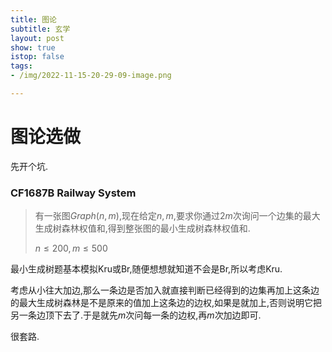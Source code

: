 ```yaml
---
title: 图论
subtitle: 玄学
layout: post
show: true
istop: false
tags: 
- /img/2022-11-15-20-29-09-image.png

---
```


# 图论选做

先开个坑.

### CF1687B Railway System

> 有一张图$Graph(n,m)$,现在给定$n,m$,要求你通过$2m$次询问一个边集的最大生成树森林权值和,得到整张图的最小生成树森林权值和.
> 
> $n\le 200,m\le 500$

最小生成树题基本模拟Kru或Br,随便想想就知道不会是Br,所以考虑Kru.

考虑从小往大加边,那么一条边是否加入就直接判断已经得到的边集再加上这条边的最大生成树森林是不是原来的值加上这条边的边权,如果是就加上,否则说明它把另一条边顶下去了.于是就先$m$次问每一条的边权,再$m$次加边即可.

很套路.


